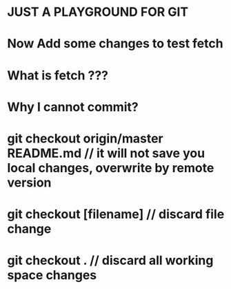 # JUST A PLAYGROUND FOR GIT

# Now Add some changes to test fetch
# What is fetch ???
# Why I cannot commit?
# git checkout origin/master README.md // it will not save you local changes, overwrite by remote version
# git checkout [filename] // discard file change 
# git checkout .	 // discard all working space changes

